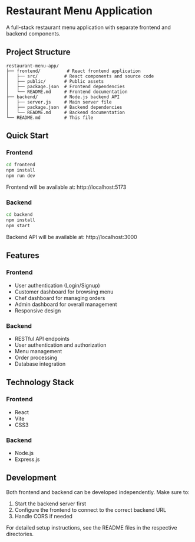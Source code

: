 # Restaurant Menu Application

A full-stack restaurant menu application with separate frontend and backend components.

## Project Structure

```
restaurant-menu-app/
├── frontend/          # React frontend application
│   ├── src/          # React components and source code
│   ├── public/       # Public assets
│   ├── package.json  # Frontend dependencies
│   └── README.md     # Frontend documentation
├── backend/          # Node.js backend API
│   ├── server.js     # Main server file
│   ├── package.json  # Backend dependencies
│   └── README.md     # Backend documentation
└── README.md         # This file
```

## Quick Start

### Frontend
```bash
cd frontend
npm install
npm run dev
```
Frontend will be available at: http://localhost:5173

### Backend
```bash
cd backend
npm install
npm start
```
Backend API will be available at: http://localhost:3000

## Features

### Frontend
- User authentication (Login/Signup)
- Customer dashboard for browsing menu
- Chef dashboard for managing orders
- Admin dashboard for overall management
- Responsive design

### Backend
- RESTful API endpoints
- User authentication and authorization
- Menu management
- Order processing
- Database integration

## Technology Stack

### Frontend
- React
- Vite
- CSS3

### Backend
- Node.js
- Express.js

## Development

Both frontend and backend can be developed independently. Make sure to:
1. Start the backend server first
2. Configure the frontend to connect to the correct backend URL
3. Handle CORS if needed

For detailed setup instructions, see the README files in the respective directories. 